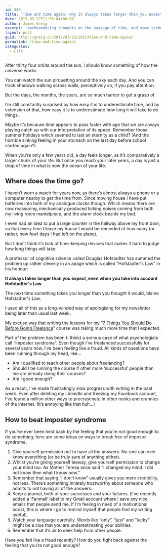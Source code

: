 ```yaml
---
id: 346
title: 'Time and time again: why it always takes longer than you expect'
date: 2015-03-22T11:53:04+00:00
author: James Greig
excerpt: '<p>Meandering thoughts on the passage of time, and some techniques for beating imposter syndrome.</p>'
layout: post
guid: http://greig.cc/2015/03/22/20153time-and-time-again/
permalink: /time-and-time-again/
categories:
  - Life
---
```

<p>After thirty four orbits around the sun, I should know something of how the universe works. </p>

<p>You can watch the sun pirouetting around the sky each day. And you can track shadows walking across walls; perceptively so, if you pay attention.</p>

<p>But the days, the months, the years, are so much harder to get a grasp of. </p>

<p>I’m still constantly surprised by how easy it is to underestimate time, and by extension of that, how easy it is to underestimate how long it will take to do things.</p>

<p>Maybe it’s because time appears to pass faster with age that we are always playing catch up with our interpretation of its speed. Remember those summer holidays which seemed to last an eternity as a child? (And the horrible sinking feeling in your stomach on the last day before school started again?).</p>

<p>When you’re only a few years old, a day feels longer, as it’s comparatively a larger chunk of your life. But once you reach your later years, a day is just a drop of time in what is now the ocean of your life. </p>

<h2 id="wheredoesthetimego">Where does the time go?</h2>

<p>I haven’t worn a watch for years now, as there’s almost always a phone or a computer nearby to get the time from. Since moving house I have put batteries into both of my analogue clocks though. Which means there are now reassuring, mechanically produced ticking noises coming from both my living room mantelpiece, and the alarm clock beside my bed.</p>

<p>I even had an idea to put a large counter in the hallway above my front door, so that every time I leave my house I would be reminded of how many (or rather, how few) days I had left on the planet. </p>

<p>But I don’t think it’s lack of time-keeping devices that makes it hard to judge how long things will take.</p>

<p>A professor of cognitive science called Douglas Hofstadter has summed the problem up rather cleverly in an adage which is called “Hofstadter's Law” in his honour:</p>

<p><strong>It always takes longer than you expect, even when you take into account Hofstadter's Law.</strong></p>

<p>The next time something takes you longer than you thought it would, blame Hofstadter's Law.</p>

<p>I used all of this as a long-winded way of apologising for my newsletter being later than usual last week.</p>

<p>My excuse was that writing the lessons for my “<a href="http://greig.cc/beforegoingfreelance">7 Things You Should Do Before Going Freelance</a>” course was taking much more time that I expected.</p>

<p>Part of the problem has been (I think) a serious case of what psychologists call “imposter syndrome”. Even though I’ve freelanced successfully for several years now, I’ve been feeling like a fraud. All kinds of questions have been running through my head, like…</p>

<ul>
<li>Am I qualified to teach other people about freelancing?</li>
<li>Should I be running the course if other more ‘successful’ people than me are already doing their courses?</li>
<li>Am I good enough?</li>
</ul>

<p>As a result, I’ve made frustratingly slow progress with writing in the past week. Even after deleting my LinkedIn and freezing my Facebook account, I’ve found a million other ways to procrastinate in other nooks and crannies of the internet. (It’s annoying like that huh…)</p>

<h2 id="howtobeatimpostersyndrome">How to beat imposter syndrome</h2>

<p>If you’ve ever been held back by the feeling that you’re not good enough to do something, here are some ideas on ways to break free of imposter syndrome.</p>

<ol>
<li>Give yourself permission <em>not</em> to have all the answers. No-one can ever know everything (or be truly sure of anything either).</li>
<li>Whilst you’re giving yourself leeway, give yourself permission to change your mind too. As Mother Teresa once said “I changed my mind. I did not know then what I know now.”</li>
<li>Remember that saying “I don’t know” usually gives you more credibility, not less. There’s something innately trustworthy about someone who admits to not having all of the answers. </li>
<li>Keep a journal, both of your successes and your failures. (I’ve recently added a ‘Fanmail’ label to my Gmail account where I save any nice emails that people send me. If I’m feeling in need of a motivational boost, this is where I go to remind myself that people find my writing useful).</li>
<li>Watch your language carefully. Words like “only”, “just” and “lucky” might be a clue that you are underestimating your abilities. </li>
<li>Remember that it’s ok to seek help from other people. </li>
</ol>

<p>Have you felt like a fraud recently? How do you fight back against the feeling that you’re not good enough?</p>